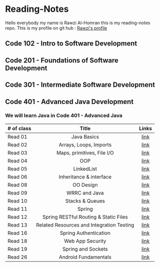 # Reading-Notes
Hello everybody my name is Rawzi Al-Homran this is my reading-notes repo. This is my profile on git hub : [Rawzi's profile](https://github.com/rawziNael)
## Code 102 - Intro to Software Development
## Code 201 - Foundations of Software Development
## Code 301 - Intermediate Software Development
## Code 401 - Advanced Java Development


### We will learn Java in Code 401 - Advanced Java
| # of class    | Title | Links |  
| :---        |:---:| :---: |  
| Read 01    |Java Basics |	[link](https://github.com/rawziNael/Reading-Notes/blob/main/Read01.md) |  
| Read 02  |Arrays, Loops, Imports   | [link](https://github.com/rawziNael/Reading-Notes/blob/main/Read02.md) |  
| Read 03  |Maps, primitives, File I/O      |[link](https://github.com/rawziNael/Reading-Notes/blob/main/Read03.md)|  
| Read 04  |OOP      |[link](https://github.com/rawziNael/Reading-Notes/blob/main/read04.md)|  
| Read 05  |      LinkedList|[link](https://github.com/rawziNael/Reading-Notes/blob/main/Read05.md)|  
| Read 06  |Inheritance & interface      |[link](https://github.com/rawziNael/Reading-Notes/blob/main/Read06.md)|  
| Read 08   |OO Design       |[link](https://github.com/rawziNael/Reading-Notes/blob/main/Read08.md)|  
| Read 09   |WRRC and Java       |[link](https://github.com/rawziNael/Reading-Notes/blob/main/Read09.md)|  
| Read 10   |Stacks & Queues      |[link](https://github.com/rawziNael/Reading-Notes/blob/main/Read10.md)|  
| Read 11   |Spring      |[link](https://github.com/rawziNael/Reading-Notes/blob/main/Read11.md)|  
| Read 12  |Spring RESTful Routing & Static Files     |[link](https://github.com/rawziNael/Reading-Notes/blob/main/Read12.md)|  
| Read 13  | Related Resources and Integration Testing     |[link](https://github.com/rawziNael/Reading-Notes/blob/main/Read13.md)|  
| Read 16  |Spring Authentication    |[link](https://github.com/rawziNael/Reading-Notes/blob/main/Read16.md)|
| Read 18  |Web App Security    |[link](https://github.com/rawziNael/Reading-Notes/blob/main/Read18.md)|  
| Read 19  |Spring and Sockets    |[link](https://github.com/rawziNael/Reading-Notes/blob/main/Read19.md)| 
| Read 26  |Android Fundamentals |[link](https://github.com/rawziNael/Reading-Notes/blob/main/Read26.md)|  

